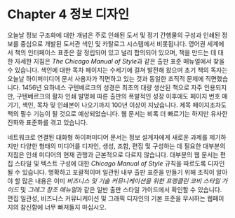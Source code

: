 # Chapter 4 정보 디자인

오늘날 정보 구조화에 대한 개념은 주로 인쇄된 도서 및 정기 간행물의 구성과 인쇄된 정보를 중심으로 개발된 도서관 색인 및 카탈로그 시스템에서 비롯됩니다. 영어권 세계에서 책의 인터페이스 표준은 잘 정립되어 있고 널리 합의되어 있으며, 책을 만드는 데 대한 자세한 지침은 *The Chicago Manual of Style*과 같은 출판 표준 매뉴얼에서 찾을 수 있습니다. 색인에 대한 목차 페이지는 수세기에 걸쳐 발전해 왔으며 초기 책의 독자는 오늘날 하이퍼미디어 문서 사용자가 직면하고 있는 것과 동일한 조직적 문제에 직면했습니다. 1456년 요하네스 구텐베르크의 성경은 최초의 대량 생산된 책으로 자주 인용되지만, 구텐베르크의 활자 인쇄 발명에 따른 출판의 폭발적인 성장 이후에도 페이지 번호 매기기, 색인, 목차 및 인쇄본이 나오기까지 100년 이상이 지났습니다. 제목 페이지조차도 책의 필수 기능이 될 것으로 예상되었습니다. 웹 문서는 비록 더 빠르기는 하지만 유사한 진화와 표준화를 겪고 있습니다.

네트워크로 연결된 대화형 하이퍼미디어 문서는 정보 설계자에게 새로운 과제를 제기하지만 다양한 형태의 미디어를 디자인, 생성, 조합, 편집 및 구성하는 데 필요한 대부분의 지침은 인쇄 미디어의 현재 관행과 근본적으로 다르지 않습니다. 대부분의 웹 문서는 편집 스타일 및 텍스트 구성에 대한 _Chicago Manual of Style_ 규칙을 따르도록 디자인될 수 있습니다. 명확하고 포괄적이며 일관된 내부 출판 표준을 만들기 위해 조직이 알아야 할 많은 내용은 이미 _비즈니스 및 기술 커뮤니케이션을 위한 프랭클린 코비 스타일 가이드_ 및 *그레그 참조 매뉴얼*과 같은 일반 출판 스타일 가이드에서 확인할 수 있습니다. 편집 일관성, 비즈니스 커뮤니케이션 및 그래픽 디자인의 기본 표준을 무시하는 웹페이지의 참신함에 너무 빠져들지 마십시오.
